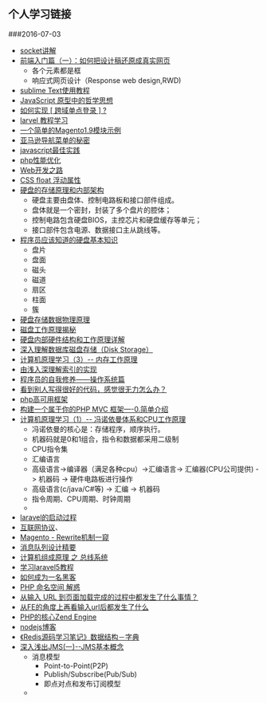 ## 个人学习链接
###2016-07-03
-  [socket讲解](http://www.cnblogs.com/thinksasa/archive/2013/02/26/2934206.html)
-  [前端入门篇（一）：如何把设计稿还原成真实网页](http://www.jianshu.com/p/a981158df5a8)
   - 各个元素都是框
   - 响应式网页设计（Response web design,RWD)
-  [sublime Text使用教程](http://www.cnblogs.com/figure9/p/sublime-text-complete-guide.html)
-  [JavaScript 原型中的哲学思想](https://segmentfault.com/a/1190000005824449?utm_source=weekly&utm_medium=email&utm_campaign=email_weekly)
-  [如何实现 [ 跨域单点登录 ] ?](https://segmentfault.com/q/1010000000094980)
-  [larvel 教程学习](https://segmentfault.com/bookmark/1230000003955248)
-  [一个简单的Magento1.9模块示例](https://segmentfault.com/a/1190000004366062)
-  [亚马逊导航菜单的秘密](http://jayuh.com/amazon-site-navigation/)
-  [javascript最佳实践](http://www.cnblogs.com/xianyulaodi/p/5638139.html)
-  [php性能优化](https://segmentfault.com/a/1190000002503577)
-  [Web开发之路](http://www.cnblogs.com/polk6/archive/2013/05/10/3071327.html#3433041)
-  [CSS float 浮动属性](http://www.cnblogs.com/polk6/archive/2013/07/25/3142187.html)
-  [硬盘的存储原理和内部架构 ](http://blog.chinaunix.net/uid-23069658-id-3413957.html)
   - 硬盘主要由盘体、控制电路板和接口部件组成。
   - 盘体就是一个密封，封装了多个盘片的腔体；
   - 控制电路包含硬盘BIOS，主控芯片和硬盘缓存等单元；
   - 接口部件包含电源、数据接口主从跳线等。
-  [程序员应该知道的硬盘基本知识](http://www.cnblogs.com/shishm/archive/2011/10/24/2222469.html)
   - 盘片
   - 盘面
   - 磁头
   - 磁道
   - 扇区
   - 柱面
   - 簇
-  [硬盘存储数据物理原理](http://zhidao.baidu.com/link?url=8eqeOhLeYu_iCCQQ-QlOCPDUHB81lpjD42Wt2shf2sY0ApkJE_gfA2RC_VrTXdQja-rNVN9IYZQMkkJ1942Ix_)
-  [磁盘工作原理揭秘](http://www.dostor.com/article/2012-09-07/1712853.shtml)
-  [硬盘内部硬件结构和工作原理详解](http://blog.csdn.net/tianxueer/article/details/2689117)
-  [深入理解数据库磁盘存储（Disk Storage）](http://blog.csdn.net/idber/article/details/8087473)
-  [计算机原理学习（3）-- 内存工作原理](http://blog.csdn.net/cc_net/article/details/11097267)
-  [由浅入深理解索引的实现](http://blog.csdn.net/idber/article/details/8109522)
-  [程序员的自我修养——操作系统篇](http://kb.cnblogs.com/page/211181/)
-  [看到别人写得很好的代码，感觉很无力怎么办？](https://segmentfault.com/q/1010000003108390)
-  [php高可用框架](http://www.workerman.net/)
-  [构建一个属于你的PHP MVC 框架—-0.简单介绍](http://istrone.com/?p=1249)
-  [计算机原理学习（1）-- 冯诺依曼体系和CPU工作原理](http://blog.csdn.net/cc_net/article/details/10419645)
   - 冯诺依曼的核心是：存储程序，顺序执行。
   - 机器码就是0和1组合，指令和数据都采用二级制
   - CPU指令集 
   - 汇编语言 
   - 高级语言->编译器（满足各种cpu）->汇编语言-> 汇编器(CPU公司提供) -> 机器码 -> 硬件电路板进行操作
   - 高级语言(c/java/C#等) -> 汇编 -> 机器码
   - 指令周期、CPU周期、时钟周期
   - 
-  [laravel的启动过程](http://www.cnblogs.com/wish123/p/4756669.html)
-  [互联网协议](http://www.cnblogs.com/wish123/p/5599311.html)、
-  [Magento - Rewrite机制一窥](http://www.cnblogs.com/sunsoftware/p/3980662.html)
-  [消息队列设计精要](https://zhuanlan.zhihu.com/p/21649950?utm_campaign=rss&utm_medium=rss&utm_source=rss&utm_content=title)
-  [计算机组成原理 之 总线系统 ](http://blog.chinaunix.net/uid-181040-id-2838893.html)
-  [学习laravel5教程](https://github.com/johnlui/Learn-Laravel-5)
-  [如何成为一名黑客](http://blog.csdn.net/tianxueer/article/details/2695946)
-  [PHP 命名空间 解惑](https://lvwenhan.com/php/401.html)
-  [从输入 URL 到页面加载完成的过程中都发生了什么事情？](http://web.jobbole.com/83720/)
-  [从FE的角度上再看输入url后都发生了什么](http://div.io/topic/609?page=1)
-  [ PHP的核心Zend Engine](http://blog.csdn.net/rongyongfeikai2/article/details/19680311)
-  [nodejs博客](https://github.com/75team/firekylin/tree/master)
-  [《Redis源码学习笔记》数据结构－字典](http://diaocow.iteye.com/blog/1935091)
-  [深入浅出JMS(一)--JMS基本概念](http://blog.csdn.net/jiuqiyuliang/article/details/46701559)
   - 消息模型
     - Point-to-Point(P2P)
     - Publish/Subscribe(Pub/Sub)
     - 即点对点和发布订阅模型
   - 